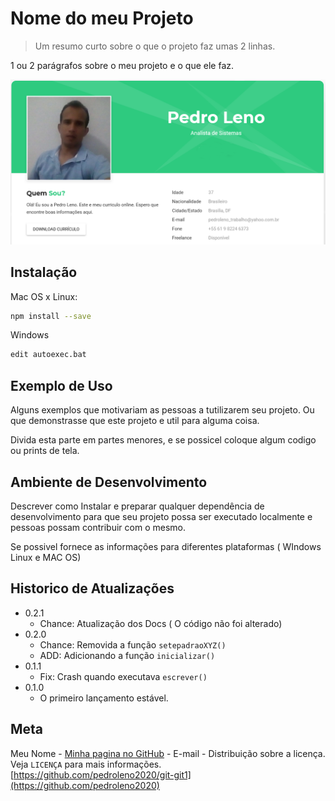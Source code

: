 # Nome do meu Projeto

> Um resumo curto sobre o que o projeto faz umas 2 linhas.

1 ou 2 parágrafos sobre o meu projeto e o que ele faz.

![](pagina.png)

## Instalação

Mac OS x Linux:

```sh
npm install --save
```

Windows

```sh
edit autoexec.bat
```
## Exemplo de Uso

Alguns exemplos que motivariam as pessoas a tutilizarem seu projeto. Ou que demonstrasse que este projeto e util para alguma coisa.

Divida esta parte em partes menores, e se possicel coloque algum codigo ou prints de tela.

## Ambiente de Desenvolvimento

Descrever como Instalar e preparar qualquer dependência de desenvolvimento para que seu projeto possa ser executado localmente e pessoas possam contribuir com o mesmo.

Se possivel fornece as informações para diferentes plataformas ( WIndows Linux e MAC OS)


## Historico de Atualizações

* 0.2.1
  * Chance: Atualização dos Docs ( O código não foi alterado)
* 0.2.0
  * Chance: Removida a função `setepadraoXYZ()`
  * ADD: Adicionando a função `inicializar()`
* 0.1.1
  * Fix: Crash quando executava `escrever()`
* 0.1.0
  * O primeiro lançamento estável.

## Meta

   Meu Nome - [Minha pagina no GitHub](https://pedroleno2020.github.io/#home) - E-mail - 
   Distribuição sobre a licença. Veja `LICENÇA` para mais informações.
   [https://github.com/pedroleno2020/git-git1](https://github.com/pedroleno2020)

   
